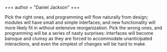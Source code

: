 +++
author = "Daniel Jackson"
+++

Pick the right ones, and programming will flow naturally from design; modules will have small and simple interfaces; and new functionality will more likely fit in without extensive reorganization. Pick the wrong ones, and programming will be a series of nasty surprises: interfaces will become baroque and clumsy as they are forced to accommodate unanticipated interactions, and even the simplest of changes will be hard to make.
